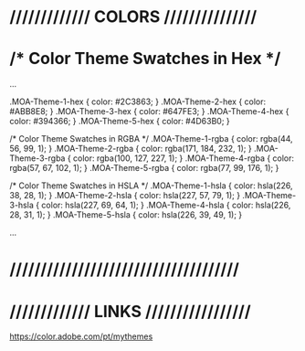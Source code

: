 # ///////////// COLORS /////////////// #

# /* Color Theme Swatches in Hex */ #

...

.MOA-Theme-1-hex { color: #2C3863; }
.MOA-Theme-2-hex { color: #ABB8E8; }
.MOA-Theme-3-hex { color: #647FE3; }
.MOA-Theme-4-hex { color: #394366; }
.MOA-Theme-5-hex { color: #4D63B0; }

/* Color Theme Swatches in RGBA */
.MOA-Theme-1-rgba { color: rgba(44, 56, 99, 1); }
.MOA-Theme-2-rgba { color: rgba(171, 184, 232, 1); }
.MOA-Theme-3-rgba { color: rgba(100, 127, 227, 1); }
.MOA-Theme-4-rgba { color: rgba(57, 67, 102, 1); }
.MOA-Theme-5-rgba { color: rgba(77, 99, 176, 1); }

/* Color Theme Swatches in HSLA */
.MOA-Theme-1-hsla { color: hsla(226, 38, 28, 1); }
.MOA-Theme-2-hsla { color: hsla(227, 57, 79, 1); }
.MOA-Theme-3-hsla { color: hsla(227, 69, 64, 1); }
.MOA-Theme-4-hsla { color: hsla(226, 28, 31, 1); }
.MOA-Theme-5-hsla { color: hsla(226, 39, 49, 1); }

...

# ///////////////////////////////////// #
# ///////////// LINKS ///////////////// #

https://color.adobe.com/pt/mythemes